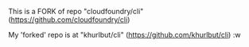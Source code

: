 This is a FORK of repo "cloudfoundry/cli" (https://github.com/cloudfoundry/cli)

My 'forked' repo is at "khurlbut/cli" (https://github.com/khurlbut/cli)
:w
